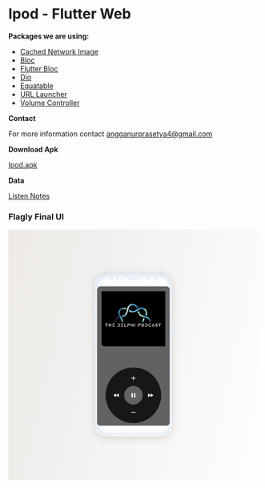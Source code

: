 # Ipod - Flutter Web


**Packages we are using:**
- [Cached Network Image](https://pub.dev/packages/cached_network_image)
- [Bloc](https://pub.dev/packages/bloc)
- [Flutter Bloc](https://pub.dev/packages/flutter_bloc)
- [Dio](https://pub.dev/packages/dio)
- [Equatable](https://pub.dev/packages/equatable)
- [URL Launcher](https://pub.dev/packages/url_launcher)
- [Volume Controller](https://pub.dev/packages/volume_controller)

    


**Contact**

For more information contact angganurprasetya4@gmail.com

**Download Apk**

[Ipod.apk](https://github.com/prasetyanurangga/ipod/raw/main/ipod.apk)

**Data**

[Listen Notes](https://listennotes.com)

### Flagly Final UI
![Landing UI](https://github.com/prasetyanurangga/ipod/raw/main/ipod.png)

